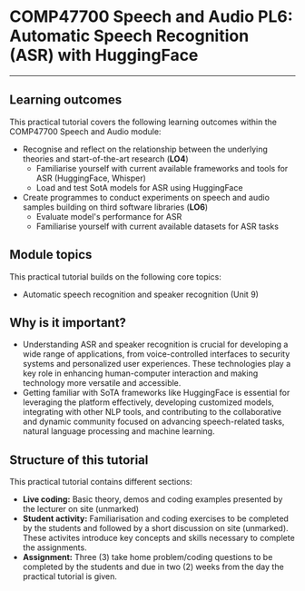 # COMP47700 Speech and Audio PL6: Automatic Speech Recognition (ASR) with HuggingFace
---

## Learning outcomes
This practical tutorial covers the following learning outcomes within the COMP47700 Speech and Audio module:
* Recognise and reflect on the relationship between the underlying theories and start-of-the-art research (**LO4**)
  * Familiarise yourself with current available frameworks and tools for ASR (HuggingFace, Whisper)
  * Load and test SotA models for ASR using HuggingFace
* Create programmes to conduct experiments on speech and audio samples building on third software libraries (**LO6**)
  * Evaluate model's performance for ASR
  * Familiarise yourself with current available datasets for ASR tasks


## Module topics
This practical tutorial builds on the following core topics:
* Automatic speech recognition and speaker recognition (Unit 9)

## Why is it important?
* Understanding ASR and speaker recognition is crucial for developing a wide range of applications, from voice-controlled interfaces to security systems and personalized user experiences. These technologies play a key role in enhancing human-computer interaction and making technology more versatile and accessible.
* Getting familiar with SoTA frameworks like HuggingFace is essential for leveraging the platform effectively, developing customized models, integrating with other NLP tools, and contributing to the collaborative and dynamic community focused on advancing speech-related tasks, natural language processing and machine learning.

## Structure of this tutorial
This practical tutorial contains different sections:
* **Live coding:** Basic theory, demos and coding examples presented by the lecturer on site (unmarked)
* **Student activity:** Familiarisation and coding exercises to be completed by the students and followed by a short discussion on site (unmarked). These activites introduce key concepts and skills necessary to complete the assignments.
* **Assignment:** Three (3) take home problem/coding questions to be completed by the students and due in two (2) weeks from the day the practical tutorial is given.
